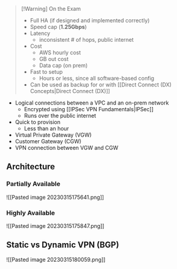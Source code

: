 >[!Warning] On the Exam
> - Full HA (if designed and implemented correctly)
> - Speed cap (**1.25Gbps**)
> - Latency
> 	- inconsistent # of hops, public internet
> - Cost
> 	- AWS hourly cost
> 	- GB out cost
> 	- Data cap (on prem)
> - Fast to setup
> 	- Hours or less, since all software-based config
> - Can be used as backup for or with [[Direct Connect (DX) Concepts|Direct Connect (DX)]]

- Logical connections between a VPC and an on-prem network
	- Encrypted using [[IPSec VPN Fundamentals|IPSec]]
	- Runs over the public internet
- Quick to provision
	- Less than an hour
- Virtual Private Gateway (VGW)
- Customer Gateway (CGW)
- VPN connection between VGW and CGW

## Architecture

### Partially Available

![[Pasted image 20230315175641.png]]

### Highly Available

![[Pasted image 20230315175847.png]]

## Static vs Dynamic VPN (BGP)

![[Pasted image 20230315180059.png]]

